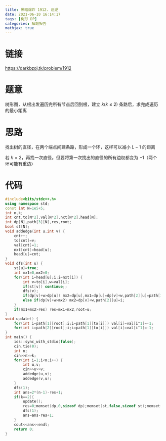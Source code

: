 ```yaml
---
title: 黑暗爆炸 1912. 巡逻
date: 2021-06-10 16:14:17
tags: [树形 DP]
categories: 解题报告
mathjax: true
---
```


# 链接

<https://darkbzoj.tk/problem/1912>

# 题意

树形图，从根出发遍历完所有节点后回到根，建立 $k(k \le 2)$ 条路后，求完成遍历的最小距离

<!--more-->

# 思路

找出树的直径，在两个端点间建条路，形成一个环，这样可以减小 $L-1$ 的距离

若 $k=2$，再找一次直径，但要将第一次找出的直径的所有边权都变为 $-1$（两个环可能有重边）

# 代码

```cpp
#include<bits/stdc++.h>
using namespace std;
const int N=1e5+5;
int n,k;
int cnt,to[N*2],val[N*2],nxt[N*2],head[N];
int dp[N],path[3][N],res,root;
bool st[N];
void addedge(int u,int v) {
    cnt++;
    to[cnt]=v;
    val[cnt]=1;
    nxt[cnt]=head[u];
    head[u]=cnt;
}
void dfs(int u) {
    st[u]=true;
    int mx1=0,mx2=0;
    for(int i=head[u];i;i=nxt[i]) {
        int v=to[i],w=val[i];
        if(st[v]) continue;;
        dfs(v);
        if(dp[v]+w>dp[u]) mx2=dp[u],mx1=dp[u]=dp[v]+w,path[2][u]=path[1][u],path[1][u]=i;
        else if(dp[v]+w>mx2) mx2=dp[v]+w,path[2][u]=i;
    }
    if(mx1+mx2>res) res=mx1+mx2,root=u;
}
void update() {
    for(int i=path[1][root];i;i=path[1][to[i]]) val[i]=val[i^1]=-1;
    for(int i=path[2][root];i;i=path[1][to[i]]) val[i]=val[i^1]=-1;
}
int main() {
    ios::sync_with_stdio(false);
    cin.tie(0);
    int n;
    cin>>n>>k;
    for(int i=1;i<n;i++) {
        int u,v;
        cin>>u>>v;
        addedge(u,v);
        addedge(v,u);
    }
    dfs(1);
    int ans=2*(n-1)-res+1;
    if(k==2){
        update();
        res=0;memset(dp,0,sizeof dp);memset(st,false,sizeof st);memset(path,0,sizeof path);
        dfs(1);
        ans=ans-res+1;
    }
    cout<<ans<<endl;
    return 0;
}
```